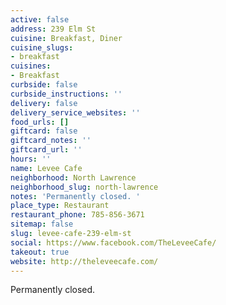 ```yaml
---
active: false
address: 239 Elm St
cuisine: Breakfast, Diner
cuisine_slugs:
- breakfast
cuisines:
- Breakfast
curbside: false
curbside_instructions: ''
delivery: false
delivery_service_websites: ''
food_urls: []
giftcard: false
giftcard_notes: ''
giftcard_url: ''
hours: ''
name: Levee Cafe
neighborhood: North Lawrence
neighborhood_slug: north-lawrence
notes: 'Permanently closed. '
place_type: Restaurant
restaurant_phone: 785-856-3671
sitemap: false
slug: levee-cafe-239-elm-st
social: https://www.facebook.com/TheLeveeCafe/
takeout: true
website: http://theleveecafe.com/
---
```


Permanently closed.